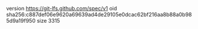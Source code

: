version https://git-lfs.github.com/spec/v1
oid sha256:c887def06e9620a69639ad4de29105e0dcac62bf216aa8b88a0b985d9a19f950
size 3315
